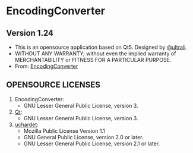 # EncodingConverter
## Version 1.24
- This is an opensource application based on Qt5. Designed by [@ultrali](https://github.com/ultrali).
- WITHOUT ANY WARRANTY; without even the implied warranty of MERCHANTABILITY or FITNESS FOR A PARTICULAR PURPOSE. 
- From: [EncodingConverter](https://github.com/ultrali/EncodingConverter)

## OPENSOURCE LICENSES
1. EncodingConverter:
    - GNU Lesser General Public License, version 3.
2. [Qt](https://www.qt.io/):
	- GNU Lesser General Public License, version 3.
3. [uchardet](https://github.com/BYVoid/uchardet):
	- Mozilla Public License Version 1.1
	- GNU General Public License, version 2.0 or later.
	- GNU Lesser General Public License, version 2.1 or later.
